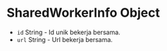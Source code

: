 # SharedWorkerInfo Object

* ` id ` String - Id unik bekerja bersama.
* ` url ` String - Url bekerja bersama.
